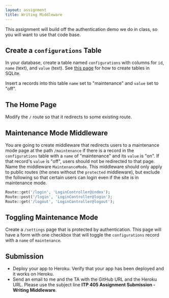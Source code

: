 ```yaml
---
layout: assignment
title: Writing Middleware
---
```


This assignment will build off the authentication demo we do in class, so you will want to use that code base.

## Create a `configurations` Table

In your database, create a table named `configurations` with columns for `id`, `name` (text), and `value` (text). See [this page](/tutorials/sqlite) for how to create tables in SQLite.

Insert a records into this table `name` set to "maintenance" and `value` set to "off".

## The Home Page

Modify the `/` route so that it redirects to some existing route.

## Maintenance Mode Middleware

You are going to create middleware that redirects users to a maintenance mode page at the path `/maintenance` if there is a record in the `configurations` table with a `name` of "maintenance" and its `value` is "on". If that record's `value` is "off", users should not be redirected to that page. Name the middleware `MaintenanceMode`. This middleware should only apply to public routes (the ones without the `protected` middleware), but exclude the following so that certain users can login even if the site is in maintenance mode.

```php
Route::get('/login', 'LoginController@index');
Route::post('/login', 'LoginController@login');
Route::get('/logout', 'LoginController@logout');
```

## Toggling Maintenance Mode

Create a `/settings` page that is protected by authentication. This page will have a form with one checkbox that will toggle the `configurations` record with a `name` of `maintenance`.

## Submission

* Deploy your app to Heroku. Verify that your app has been deployed and it works on Heroku.
* Send an email to me and the TA with the GitHub URL and the Heroku URL. Please use the subject line __ITP 405 Assignment Submission - Writing Middleware__.
